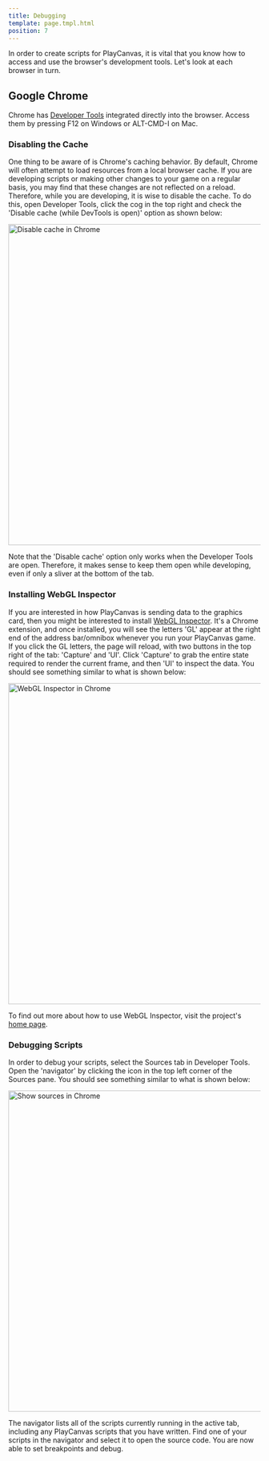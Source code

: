 ```yaml
---
title: Debugging
template: page.tmpl.html
position: 7
---
```


In order to create scripts for PlayCanvas, it is vital that you know how to access and use the browser's development tools. Let's look at each browser in turn.

## Google Chrome

Chrome has [Developer Tools](https://developers.google.com/chrome-developer-tools/) integrated directly into the browser. Access them by pressing F12 on Windows or ALT-CMD-I on Mac.


### Disabling the Cache

One thing to be aware of is Chrome's caching behavior. By default, Chrome will often attempt to load resources from a local browser cache. If you are developing scripts or making other changes to your game on a regular basis, you may find that these changes are not reflected on a reload. Therefore, while you are developing, it is wise to disable the cache. To do this, open Developer Tools, click the cog in the top right and check the 'Disable cache (while DevTools is open)' option as shown below:


<img alt="Disable cache in Chrome" width="640" src="/images/platform/browser_chrome_disable_cache.png"></img>

Note that the 'Disable cache' option only works when the Developer Tools are open. Therefore, it makes sense to keep them open while developing, even if only a sliver at the bottom of the tab.

### Installing WebGL Inspector

If you are interested in how PlayCanvas is sending data to the graphics card, then you might be interested to install [WebGL Inspector](https://chrome.google.com/webstore/detail/ogkcjmbhnfmlnielkjhedpcjomeaghda?utm_source=chrome-ntp-icon). It's a Chrome extension, and once installed, you will see the letters 'GL' appear at the right end of the address bar/omnibox whenever you run your PlayCanvas game. If you click the GL letters, the page will reload, with two buttons in the top right of the tab: 'Capture' and 'UI'. Click 'Capture' to grab the entire state required to render the current frame, and then 'UI' to inspect the data. You should see something similar to what is shown below:

<img alt="WebGL Inspector in Chrome" width="640" src="/images/platform/browser_chrome_webgl_inspector.jpg"></img>

To find out more about how to use WebGL Inspector, visit the project's [home page](http://benvanik.github.com/WebGL-Inspector/).

### Debugging Scripts

In order to debug your scripts, select the Sources tab in Developer Tools. Open the 'navigator' by clicking the icon in the top left corner of the Sources pane. You should see something similar to what is shown below:

<img alt="Show sources in Chrome" width="640" src="/images/platform/browser_chrome_view_sources.png"></img>

The navigator lists all of the scripts currently running in the active tab, including any PlayCanvas scripts that you have written. Find one of your scripts in the navigator and select it to open the source code. You are now able to set breakpoints and debug.
